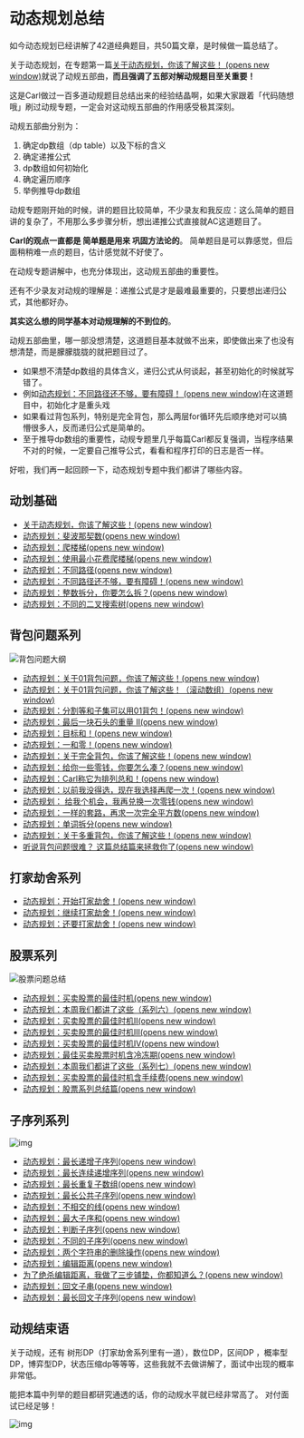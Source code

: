 # 动态规划总结

如今动态规划已经讲解了42道经典题目，共50篇文章，是时候做一篇总结了。

关于动态规划，在专题第一篇[关于动态规划，你该了解这些！ (opens new window)](https://programmercarl.com/动态规划理论基础.html)就说了动规五部曲，**而且强调了五部对解动规题目至关重要！**

这是Carl做过一百多道动规题目总结出来的经验结晶啊，如果大家跟着「代码随想哦」刷过动规专题，一定会对这动规五部曲的作用感受极其深刻。

动规五部曲分别为：

1. 确定dp数组（dp table）以及下标的含义
2. 确定递推公式
3. dp数组如何初始化
4. 确定遍历顺序
5. 举例推导dp数组

动规专题刚开始的时候，讲的题目比较简单，不少录友和我反应：这么简单的题目 讲的复杂了，不用那么多步骤分析，想出递推公式直接就AC这道题目了。

**Carl的观点一直都是 简单题是用来 巩固方法论的**。 简单题目是可以靠感觉，但后面稍稍难一点的题目，估计感觉就不好使了。

在动规专题讲解中，也充分体现出，这动规五部曲的重要性。

还有不少录友对动规的理解是：递推公式是才是最难最重要的，只要想出递归公式，其他都好办。

**其实这么想的同学基本对动规理解的不到位的**。

动规五部曲里，哪一部没想清楚，这道题目基本就做不出来，即使做出来了也没有想清楚，而是朦朦胧胧的就把题目过了。

- 如果想不清楚dp数组的具体含义，递归公式从何谈起，甚至初始化的时候就写错了。
- 例如[动态规划：不同路径还不够，要有障碍！ (opens new window)](https://programmercarl.com/0063.不同路径II.html)在这道题目中，初始化才是重头戏
- 如果看过背包系列，特别是完全背包，那么两层for循环先后顺序绝对可以搞懵很多人，反而递归公式是简单的。
- 至于推导dp数组的重要性，动规专题里几乎每篇Carl都反复强调，当程序结果不对的时候，一定要自己推导公式，看看和程序打印的日志是否一样。

好啦，我们再一起回顾一下，动态规划专题中我们都讲了哪些内容。

## 动划基础

- [关于动态规划，你该了解这些！(opens new window)](https://programmercarl.com/动态规划理论基础.html)
- [动态规划：斐波那契数(opens new window)](https://programmercarl.com/0509.斐波那契数.html)
- [动态规划：爬楼梯(opens new window)](https://programmercarl.com/0070.爬楼梯.html)
- [动态规划：使用最小花费爬楼梯(opens new window)](https://programmercarl.com/0746.使用最小花费爬楼梯.html)
- [动态规划：不同路径(opens new window)](https://programmercarl.com/0062.不同路径.html)
- [动态规划：不同路径还不够，要有障碍！(opens new window)](https://programmercarl.com/0063.不同路径II.html)
- [动态规划：整数拆分，你要怎么拆？(opens new window)](https://programmercarl.com/0343.整数拆分.html)
- [动态规划：不同的二叉搜索树(opens new window)](https://programmercarl.com/0096.不同的二叉搜索树.html)

## 背包问题系列

![背包问题大纲](https://typora-gao-pic.oss-cn-beijing.aliyuncs.com/%E5%8A%A8%E6%80%81%E8%A7%84%E5%88%92-%E8%83%8C%E5%8C%85%E9%97%AE%E9%A2%98%E6%80%BB%E7%BB%93.png)

- [动态规划：关于01背包问题，你该了解这些！(opens new window)](https://programmercarl.com/背包理论基础01背包-1.html)
- [动态规划：关于01背包问题，你该了解这些！（滚动数组）(opens new window)](https://programmercarl.com/背包理论基础01背包-2.html)
- [动态规划：分割等和子集可以用01背包！(opens new window)](https://programmercarl.com/0416.分割等和子集.html)
- [动态规划：最后一块石头的重量 II(opens new window)](https://programmercarl.com/1049.最后一块石头的重量II.html)
- [动态规划：目标和！(opens new window)](https://programmercarl.com/0494.目标和.html)
- [动态规划：一和零！(opens new window)](https://programmercarl.com/0474.一和零.html)
- [动态规划：关于完全背包，你该了解这些！(opens new window)](https://programmercarl.com/背包问题理论基础完全背包.html)
- [动态规划：给你一些零钱，你要怎么凑？(opens new window)](https://programmercarl.com/0518.零钱兑换II.html)
- [动态规划：Carl称它为排列总和！(opens new window)](https://programmercarl.com/0377.组合总和Ⅳ.html)
- [动态规划：以前我没得选，现在我选择再爬一次！(opens new window)](https://programmercarl.com/0070.爬楼梯完全背包版本.html)
- [动态规划： 给我个机会，我再兑换一次零钱(opens new window)](https://programmercarl.com/0322.零钱兑换.html)
- [动态规划：一样的套路，再求一次完全平方数(opens new window)](https://programmercarl.com/0279.完全平方数.html)
- [动态规划：单词拆分(opens new window)](https://programmercarl.com/0139.单词拆分.html)
- [动态规划：关于多重背包，你该了解这些！(opens new window)](https://programmercarl.com/背包问题理论基础多重背包.html)
- [听说背包问题很难？ 这篇总结篇来拯救你了(opens new window)](https://programmercarl.com/背包总结篇.html)

## 打家劫舍系列

- [动态规划：开始打家劫舍！(opens new window)](https://programmercarl.com/0198.打家劫舍.html)
- [动态规划：继续打家劫舍！(opens new window)](https://programmercarl.com/0213.打家劫舍II.html)
- [动态规划：还要打家劫舍！(opens new window)](https://programmercarl.com/0337.打家劫舍III.html)

## 股票系列

![股票问题总结](https://typora-gao-pic.oss-cn-beijing.aliyuncs.com/%E8%82%A1%E7%A5%A8%E9%97%AE%E9%A2%98%E6%80%BB%E7%BB%93-20220512151441537.jpg)

- [动态规划：买卖股票的最佳时机(opens new window)](https://programmercarl.com/0121.买卖股票的最佳时机.html)
- [动态规划：本周我们都讲了这些（系列六）(opens new window)](https://programmercarl.com/周总结/20210225动规周末总结.html)
- [动态规划：买卖股票的最佳时机II(opens new window)](https://programmercarl.com/0122.买卖股票的最佳时机II（动态规划）.html)
- [动态规划：买卖股票的最佳时机III(opens new window)](https://programmercarl.com/0123.买卖股票的最佳时机III.html)
- [动态规划：买卖股票的最佳时机IV(opens new window)](https://programmercarl.com/0188.买卖股票的最佳时机IV.html)
- [动态规划：最佳买卖股票时机含冷冻期(opens new window)](https://programmercarl.com/0309.最佳买卖股票时机含冷冻期.html)
- [动态规划：本周我们都讲了这些（系列七）(opens new window)](https://programmercarl.com/周总结/20210304动规周末总结.html)
- [动态规划：买卖股票的最佳时机含手续费(opens new window)](https://programmercarl.com/0714.买卖股票的最佳时机含手续费（动态规划）.html)
- [动态规划：股票系列总结篇(opens new window)](https://programmercarl.com/动态规划-股票问题总结篇.html)

## 子序列系列

![img](https://typora-gao-pic.oss-cn-beijing.aliyuncs.com/%E5%8A%A8%E6%80%81%E8%A7%84%E5%88%92-%E5%AD%90%E5%BA%8F%E5%88%97%E9%97%AE%E9%A2%98%E6%80%BB%E7%BB%93.jpg)

- [动态规划：最长递增子序列(opens new window)](https://programmercarl.com/0300.最长上升子序列.html)
- [动态规划：最长连续递增序列(opens new window)](https://programmercarl.com/0674.最长连续递增序列.html)
- [动态规划：最长重复子数组(opens new window)](https://programmercarl.com/0718.最长重复子数组.html)
- [动态规划：最长公共子序列(opens new window)](https://programmercarl.com/1143.最长公共子序列.html)
- [动态规划：不相交的线(opens new window)](https://programmercarl.com/1035.不相交的线.html)
- [动态规划：最大子序和(opens new window)](https://programmercarl.com/0053.最大子序和（动态规划）.html)
- [动态规划：判断子序列(opens new window)](https://programmercarl.com/0392.判断子序列.html)
- [动态规划：不同的子序列(opens new window)](https://programmercarl.com/0115.不同的子序列.html)
- [动态规划：两个字符串的删除操作(opens new window)](https://programmercarl.com/0583.两个字符串的删除操作.html)
- [动态规划：编辑距离(opens new window)](https://programmercarl.com/0072.编辑距离.html)
- [为了绝杀编辑距离，我做了三步铺垫，你都知道么？(opens new window)](https://programmercarl.com/为了绝杀编辑距离，卡尔做了三步铺垫.html)
- [动态规划：回文子串(opens new window)](https://programmercarl.com/0647.回文子串.html)
- [动态规划：最长回文子序列(opens new window)](https://programmercarl.com/0516.最长回文子序列.html)

## 动规结束语

关于动规，还有 树形DP（打家劫舍系列里有一道），数位DP，区间DP ，概率型DP，博弈型DP，状态压缩dp等等等，这些我就不去做讲解了，面试中出现的概率非常低。

能把本篇中列举的题目都研究通透的话，你的动规水平就已经非常高了。 对付面试已经足够！

![img](https://typora-gao-pic.oss-cn-beijing.aliyuncs.com/20211121223754.png)

